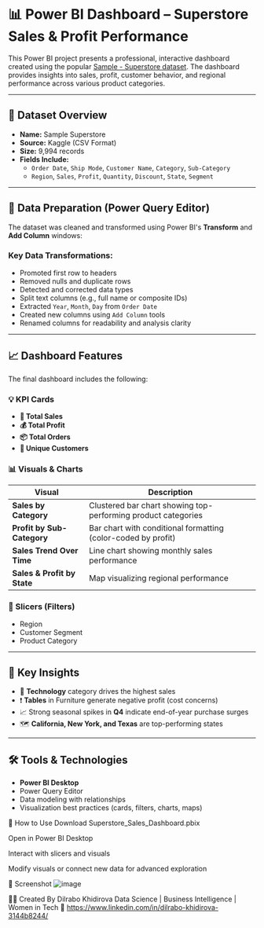 # 📊 Power BI Dashboard – Superstore Sales & Profit Performance

This Power BI project presents a professional, interactive dashboard created using the popular [Sample - Superstore dataset](https://www.kaggle.com/datasets/vivek468/superstore-dataset-final). The dashboard provides insights into sales, profit, customer behavior, and regional performance across various product categories.

---

## 🧩 Dataset Overview

- **Name:** Sample Superstore
- **Source:** Kaggle (CSV Format)
- **Size:** 9,994 records
- **Fields Include:**  
  - `Order Date`, `Ship Mode`, `Customer Name`, `Category`, `Sub-Category`  
  - `Region`, `Sales`, `Profit`, `Quantity`, `Discount`, `State`, `Segment`

---

## 🔧 Data Preparation (Power Query Editor)

The dataset was cleaned and transformed using Power BI's **Transform** and **Add Column** windows:

### Key Data Transformations:
- Promoted first row to headers
- Removed nulls and duplicate rows
- Detected and corrected data types
- Split text columns (e.g., full name or composite IDs)
- Extracted `Year`, `Month`, `Day` from `Order Date`
- Created new columns using `Add Column` tools
- Renamed columns for readability and analysis clarity

---

## 📈 Dashboard Features

The final dashboard includes the following:

### 💡 KPI Cards
- **🛒 Total Sales**  
- **💰 Total Profit**  
- **📦 Total Orders**  
- **👤 Unique Customers**

### 📊 Visuals & Charts
| Visual | Description |
|--------|-------------|
| **Sales by Category** | Clustered bar chart showing top-performing product categories |
| **Profit by Sub-Category** | Bar chart with conditional formatting (color-coded by profit) |
| **Sales Trend Over Time** | Line chart showing monthly sales performance |
| **Sales & Profit by State** | Map visualizing regional performance |

### 🧭 Slicers (Filters)
- Region
- Customer Segment
- Product Category

---

## 🎯 Key Insights

- 📌 **Technology** category drives the highest sales
- ❗ **Tables** in Furniture generate negative profit (cost concerns)
- 📈 Strong seasonal spikes in **Q4** indicate end-of-year purchase surges
- 🗺️ **California, New York, and Texas** are top-performing states

---

## 🛠 Tools & Technologies

- **Power BI Desktop**
- Power Query Editor
- Data modeling with relationships
- Visualization best practices (cards, filters, charts, maps)


📌 How to Use
Download Superstore_Sales_Dashboard.pbix

Open in Power BI Desktop

Interact with slicers and visuals

Modify visuals or connect new data for advanced exploration

📸 Screenshot
![image](https://github.com/user-attachments/assets/1511bee6-7f45-4e29-a9ac-7a0615ecac92)

🙋‍♀️ Created By
Dilrabo Khidirova
Data Science | Business Intelligence | Women in Tech
🔗 https://www.linkedin.com/in/dilrabo-khidirova-3144b8244/




